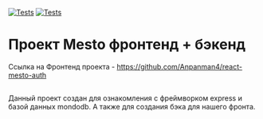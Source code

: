 [![Tests](../../actions/workflows/tests-13-sprint.yml/badge.svg)](../../actions/workflows/tests-13-sprint.yml) [![Tests](../../actions/workflows/tests-14-sprint.yml/badge.svg)](../../actions/workflows/tests-14-sprint.yml)
# Проект Mesto фронтенд + бэкенд
Ссылка на Фронтенд проекта - https://github.com/Anpanman4/react-mesto-auth

##
Данный проект создан для ознакомления с фреймворком express и базой данных mondodb. А также для создания бэка для нашего фронта.
